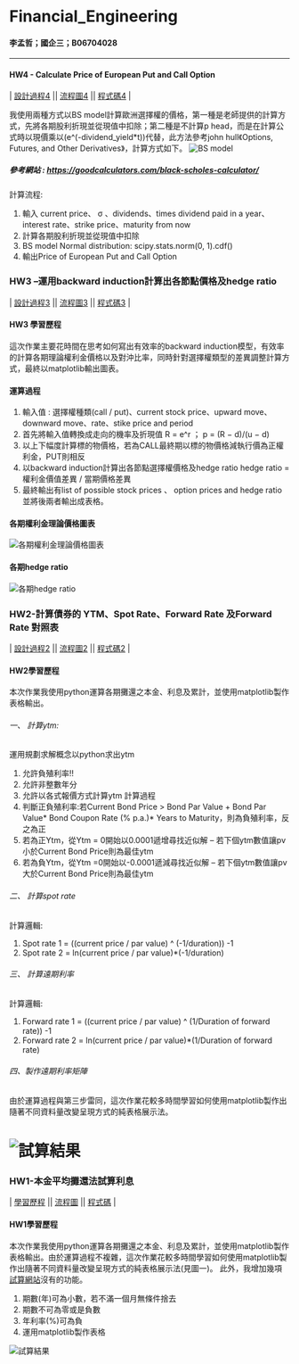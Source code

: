 # Financial_Engineering
#### 李孟哲；國企三；B06704028
*******
#### HW4 - Calculate Price of European Put and Call Option
| [設計過程4][] || [流程圖4][] || [程式碼4][] |

  [設計過程4]:  https://github.com/mengjelee/Financial_Engineering/blob/master/hw4/HW4%E5%AD%B8%E7%BF%92%E6%AD%B7%E7%A8%8B.pdf  "設計過程4"
  [流程圖4]:  https://github.com/mengjelee/Financial_Engineering/blob/master/hw4/HW4%E6%B5%81%E7%A8%8B%E5%9C%96.pdf  "流程圖4"
  [程式碼4]:  https://github.com/mengjelee/Financial_Engineering/blob/master/hw4/hw4.ipynb    "程式碼4"

我使用兩種方式以BS model計算歐洲選擇權的價格，第一種是老師提供的計算方式，先將各期股利折現並從現值中扣除；第二種是不計算p head，而是在計算公式時以現價乘以(e^(-dividend_yield*t))代替，此方法參考john hull《Options, Futures, and Other Derivatives》，計算方式如下。
 ![BS model](https://github.com/mengjelee/Financial_Engineering/blob/master/hw4/2.png)
##### 參考網站 : https://goodcalculators.com/black-scholes-calculator/

計算流程:
1.	輸入 current price、 σ 、dividends、times dividend paid in a year、interest rate、strike price、maturity from now
2.	計算各期股利折現並從現值中扣除
3.	BS model
Normal distribution: scipy.stats.norm(0, 1).cdf()
4.	輸出Price of European Put and Call Option

### HW3 –運用backward induction計算出各節點價格及hedge ratio
| [設計過程3][] || [流程圖3][] || [程式碼3][] |

  [設計過程3]:  https://github.com/mengjelee/Financial_Engineering/blob/master/hw3/HW3%E5%AD%B8%E7%BF%92%E6%AD%B7%E7%A8%8B.pdf  "設計過程3"
  [流程圖3]:  https://github.com/mengjelee/Financial_Engineering/blob/master/hw3/HW3%E6%B5%81%E7%A8%8B%E5%9C%96.pdf  "流程圖3"
  [程式碼3]:  https://github.com/mengjelee/Financial_Engineering/blob/master/hw3/hw3.ipynb    "程式碼3"

#### HW3 學習歷程
這次作業主要花時間在思考如何寫出有效率的backward induction模型，有效率的計算各期理論權利金價格以及對沖比率，同時針對選擇權類型的差異調整計算方式，最終以matplotlib輸出圖表。

#### 運算過程
1.	輸入值 : 選擇權種類(call / put)、current stock price、upward move、downward move、rate、stike price and period
2.	首先將輸入值轉換成走向的機率及折現值
R = e^r ； p = (R − d)/(u − d)
3.	 以上下幅度計算標的物價格，若為CALL最終期以標的物價格減執行價為正權利金，PUT則相反
4.	以backward induction計算出各節點選擇權價格及hedge ratio
hedge ratio = 權利金價值差異 / 當期價格差異
5.	最終輸出有list of possible stock prices 、 option prices and hedge ratio並將後兩者輸出成表格。

#### 各期權利金理論價格圖表
![各期權利金理論價格圖表](https://github.com/mengjelee/Financial_Engineering/blob/master/hw3/%E5%90%84%E6%9C%9F%E6%AC%8A%E5%88%A9%E9%87%91%E7%90%86%E8%AB%96%E5%83%B9%E6%A0%BC.png)
#### 各期hedge ratio
![各期hedge ratio](https://github.com/mengjelee/Financial_Engineering/blob/master/hw3/%E5%90%84%E6%9C%9Fhedge%20ratio.png)


### HW2-計算債券的 YTM、Spot Rate、Forward Rate 及Forward Rate 對照表
| [設計過程2][] || [流程圖2][] || [程式碼2][] |

  [設計過程2]:  https://github.com/mengjelee/Financial_Engineering/blob/master/hw2/hw2%E8%A8%AD%E8%A8%88%E6%96%87%E4%BB%B6.pdf  "設計過程2"
  [流程圖2]:  https://github.com/mengjelee/Financial_Engineering/blob/master/hw2/HW2%E6%B5%81%E7%A8%8B%E5%9C%96.pdf  "流程圖2"
  [程式碼2]:  https://github.com/mengjelee/Financial_Engineering/blob/master/hw2/hw2.ipynb    "程式碼2"
  
#### HW2學習歷程
本次作業我使用python運算各期攤還之本金、利息及累計，並使用matplotlib製作表格輸出。

###### 一、	計算ytm: 
運用規劃求解概念以python求出ytm
1.	允許負殖利率!!
2.	允許非整數年分
3.	允許以各式報價方式計算ytm
計算過程
1.	判斷正負殖利率:若Current Bond Price > Bond Par Value + Bond Par Value* Bond Coupon Rate (% p.a.)* Years to Maturity，則為負殖利率，反之為正
2.	若為正Ytm，從Ytm = 0開始以0.0001遞增尋找近似解 – 若下個ytm數值讓pv小於Current Bond Price則為最佳ytm
3.	若為負Ytm，從Ytm =0開始以-0.0001遞減尋找近似解 – 若下個ytm數值讓pv大於Current Bond Price則為最佳ytm

###### 二、	計算spot rate
計算邏輯:
1.	Spot rate 1 = ((current price / par value) ^ (-1/duration)) -1
2.	Spot rate 2 = ln(current price / par value)*(-1/duration)

###### 三、	計算遠期利率
計算邏輯:
1.	Forward rate 1 = ((current price / par value) ^ (1/Duration of forward rate)) -1
2.	Forward rate 2 = ln(current price / par value)*(1/Duration of forward rate) 

###### 四、製作遠期利率矩陣
由於運算過程與第三步雷同，這次作業花較多時間學習如何使用matplotlib製作出隨著不同資料量改變呈現方式的純表格展示法。

![試算結果](https://github.com/mengjelee/Financial_Engineering/blob/master/hw2/forward_rate_matrix.png)
=========
### HW1-本金平均攤還法試算利息
| [學習歷程][] || [流程圖][] || [程式碼][] |

  [學習歷程]:  https://drive.google.com/file/d/1PqDCQObODw5D3BfJtN054Y4N8pyFAitc/view?usp=sharing  "學習歷程"
  [流程圖]:  https://drive.google.com/file/d/18R_u8MKJx4o-csnH3Z_6m7w2qulkm4C4/view?usp=sharing  "流程圖"
  [程式碼]:  https://github.com/mengjelee/Financial_Engineering/blob/master/hw1/hw1.ipynb    "程式碼"
  
#### HW1學習歷程
本次作業我使用python運算各期攤還之本金、利息及累計，並使用matplotlib製作表格輸出。由於運算過程不複雜，這次作業花較多時間學習如何使用matplotlib製作出隨著不同資料量改變呈現方式的純表格展示法(見圖一)。
此外，我增加幾項[試算網站][]沒有的功能。
1. 期數(年)可為小數，若不滿一個月無條件捨去
2. 期數不可為零或是負數
3. 年利率(%)可為負
4. 運用matplotlib製作表格

![試算結果](https://github.com/mengjelee/Financial_Engineering/blob/master/hw1/hw1.png)

  [試算網站]:  https://ttc.scu.org.tw/memdca1.htm    "本金平均攤還法試算利息試算網站"
